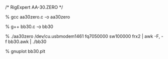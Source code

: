 /* RigExpert AA-30.ZERO */

% gcc aa30zero.c -o aa30zero  

% g++ bb30.c -o bb30  

% ./aa30zero /dev/cu.usbmodem1461 fq7050000 sw100000 frx2 | awk -F, -f bb30.awk | ./bb30  

% gnuplot bb30.plt  

